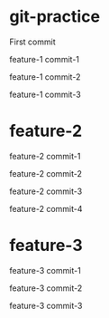 # git-practice

First commit

feature-1 commit-1

feature-1 commit-2

feature-1 commit-3

# feature-2

feature-2 commit-1

feature-2 commit-2

feature-2 commit-3

feature-2 commit-4

# feature-3

feature-3 commit-1

feature-3 commit-2

feature-3 commit-3
